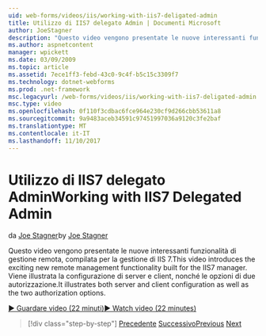 ```yaml
---
uid: web-forms/videos/iis/working-with-iis7-deligated-admin
title: Utilizzo di IIS7 delegato Admin | Documenti Microsoft
author: JoeStagner
description: "Questo video vengono presentate le nuove interessanti funzionalità di gestione remota, compilata per la gestione di IIS 7. Illustra come wel contemporaneamente la configurazione di client e server..."
ms.author: aspnetcontent
manager: wpickett
ms.date: 03/09/2009
ms.topic: article
ms.assetid: 7ece1ff3-febd-43c0-9c4f-b5c15c3309f7
ms.technology: dotnet-webforms
ms.prod: .net-framework
msc.legacyurl: /web-forms/videos/iis/working-with-iis7-deligated-admin
msc.type: video
ms.openlocfilehash: 0f110f3cdbac6fce964e230cf9d266cbb53611a8
ms.sourcegitcommit: 9a9483aceb34591c97451997036a9120c3fe2baf
ms.translationtype: MT
ms.contentlocale: it-IT
ms.lasthandoff: 11/10/2017
---
```

<a name="working-with-iis7-delegated-admin"></a><span data-ttu-id="08e83-104">Utilizzo di IIS7 delegato Admin</span><span class="sxs-lookup"><span data-stu-id="08e83-104">Working with IIS7 Delegated Admin</span></span>
====================
<span data-ttu-id="08e83-105">da [Joe Stagner](https://github.com/JoeStagner)</span><span class="sxs-lookup"><span data-stu-id="08e83-105">by [Joe Stagner](https://github.com/JoeStagner)</span></span>

<span data-ttu-id="08e83-106">Questo video vengono presentate le nuove interessanti funzionalità di gestione remota, compilata per la gestione di IIS 7.</span><span class="sxs-lookup"><span data-stu-id="08e83-106">This video introduces the exciting new remote management functionality built for the IIS7 manager.</span></span> <span data-ttu-id="08e83-107">Viene illustrata la configurazione di server e client, nonché le opzioni di due autorizzazione.</span><span class="sxs-lookup"><span data-stu-id="08e83-107">It illustrates both server and client configuration as well as the two authorization options.</span></span>

[<span data-ttu-id="08e83-108">&#9654; Guardare video (22 minuti)</span><span class="sxs-lookup"><span data-stu-id="08e83-108">&#9654; Watch video (22 minutes)</span></span>](https://channel9.msdn.com/Blogs/ASP-NET-Site-Videos/working-with-iis7-deligated-admin)

>[!div class="step-by-step"]
<span data-ttu-id="08e83-109">[Precedente](developing-and-deploying-in-a-shared-hosting.md)
[Successivo](feature-specific-delegated-management.md)</span><span class="sxs-lookup"><span data-stu-id="08e83-109">[Previous](developing-and-deploying-in-a-shared-hosting.md)
[Next](feature-specific-delegated-management.md)</span></span>

